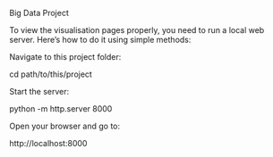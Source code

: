 Big Data Project

To view the visualisation pages properly, you need to run a local web server. Here’s how to do it using simple methods:

Navigate to this project folder:

cd path/to/this/project


Start the server:

python -m http.server 8000


Open your browser and go to:

http://localhost:8000
